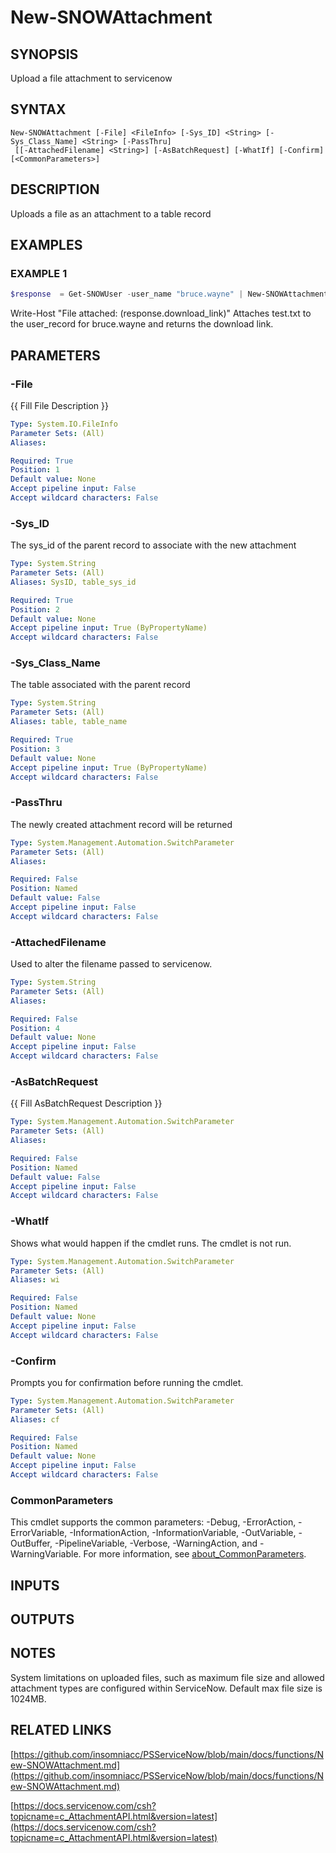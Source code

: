﻿---
external help file: PSServiceNow-help.xml
Module Name: PSServiceNow
online version: docs/functions/New-SNOWAttachment.md
schema: 2.0.0
---

# New-SNOWAttachment

## SYNOPSIS
Upload a file attachment to servicenow

## SYNTAX

```
New-SNOWAttachment [-File] <FileInfo> [-Sys_ID] <String> [-Sys_Class_Name] <String> [-PassThru]
 [[-AttachedFilename] <String>] [-AsBatchRequest] [-WhatIf] [-Confirm] [<CommonParameters>]
```

## DESCRIPTION
Uploads a file as an attachment to a table record

## EXAMPLES

### EXAMPLE 1
```powershell
$response  = Get-SNOWUser -user_name "bruce.wayne" | New-SNOWAttachment -file "C:\temp\test.txt" -PassThru
```

Write-Host "File attached: $($response.download_link)"
Attaches test.txt to the user_record for bruce.wayne and returns the download link.

## PARAMETERS

### -File
{{ Fill File Description }}

```yaml
Type: System.IO.FileInfo
Parameter Sets: (All)
Aliases:

Required: True
Position: 1
Default value: None
Accept pipeline input: False
Accept wildcard characters: False
```

### -Sys_ID
The sys_id of the parent record to associate with the new attachment

```yaml
Type: System.String
Parameter Sets: (All)
Aliases: SysID, table_sys_id

Required: True
Position: 2
Default value: None
Accept pipeline input: True (ByPropertyName)
Accept wildcard characters: False
```

### -Sys_Class_Name
The table associated with the parent record

```yaml
Type: System.String
Parameter Sets: (All)
Aliases: table, table_name

Required: True
Position: 3
Default value: None
Accept pipeline input: True (ByPropertyName)
Accept wildcard characters: False
```

### -PassThru
The newly created attachment record will be returned

```yaml
Type: System.Management.Automation.SwitchParameter
Parameter Sets: (All)
Aliases:

Required: False
Position: Named
Default value: False
Accept pipeline input: False
Accept wildcard characters: False
```

### -AttachedFilename
Used to alter the filename passed to servicenow.

```yaml
Type: System.String
Parameter Sets: (All)
Aliases:

Required: False
Position: 4
Default value: None
Accept pipeline input: False
Accept wildcard characters: False
```

### -AsBatchRequest
{{ Fill AsBatchRequest Description }}

```yaml
Type: System.Management.Automation.SwitchParameter
Parameter Sets: (All)
Aliases:

Required: False
Position: Named
Default value: False
Accept pipeline input: False
Accept wildcard characters: False
```

### -WhatIf
Shows what would happen if the cmdlet runs.
The cmdlet is not run.

```yaml
Type: System.Management.Automation.SwitchParameter
Parameter Sets: (All)
Aliases: wi

Required: False
Position: Named
Default value: None
Accept pipeline input: False
Accept wildcard characters: False
```

### -Confirm
Prompts you for confirmation before running the cmdlet.

```yaml
Type: System.Management.Automation.SwitchParameter
Parameter Sets: (All)
Aliases: cf

Required: False
Position: Named
Default value: None
Accept pipeline input: False
Accept wildcard characters: False
```

### CommonParameters
This cmdlet supports the common parameters: -Debug, -ErrorAction, -ErrorVariable, -InformationAction, -InformationVariable, -OutVariable, -OutBuffer, -PipelineVariable, -Verbose, -WarningAction, and -WarningVariable. For more information, see [about_CommonParameters](http://go.microsoft.com/fwlink/?LinkID=113216).

## INPUTS

## OUTPUTS

## NOTES
System limitations on uploaded files, such as maximum file size and allowed attachment types are configured within ServiceNow.
Default max file size is 1024MB.

## RELATED LINKS

[https://github.com/insomniacc/PSServiceNow/blob/main/docs/functions/New-SNOWAttachment.md](https://github.com/insomniacc/PSServiceNow/blob/main/docs/functions/New-SNOWAttachment.md)

[https://docs.servicenow.com/csh?topicname=c_AttachmentAPI.html&version=latest](https://docs.servicenow.com/csh?topicname=c_AttachmentAPI.html&version=latest)


